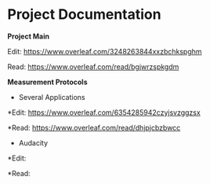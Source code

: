 Project Documentation
============

**Project Main**

Edit: https://www.overleaf.com/3248263844xxzbchkspghm

Read: https://www.overleaf.com/read/bgjwrzspkgdm



**Measurement Protocols**

* Several Applications
  
*Edit: https://www.overleaf.com/6354285942czyjsvzggzsx

*Read: https://www.overleaf.com/read/dhjpjcbzbwcc
    

* Audacity
  
*Edit: 

*Read: 
